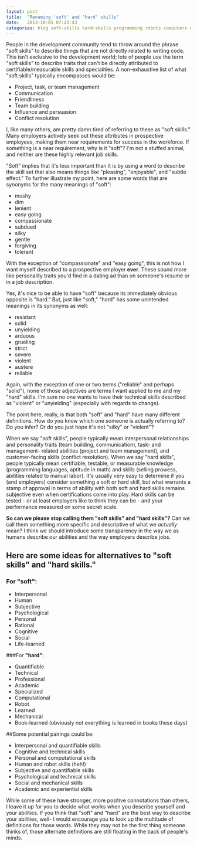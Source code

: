 ```yaml
---
layout: post
title:  "Renaming 'soft' and 'hard' skills"
date:   2013-10-01 07:22:43
categories: blog soft-skills hard-skills programming robots computers engineering
---
```


People in the development community tend to throw around the phrase "soft skills" to describe things that are not directly related to writing code. This isn't exclusive to the development world; lots of people use the term "soft skills" to describe traits that can't be directly attributed to certifiable/measurable skills and specialities. A non-exhaustive list of what "soft skills" typically encompasses would be:


* Project, task, or team management
* Communication
* Friendliness
* Team building
* Influence and persuasion
* Conflict resolution

I, like many others, am pretty damn tired of referring to these as "soft skills." Many employers actively seek out these attributes in prospective employees, making them near requirements for success in the workforce. If something is a near requirement, why is it "soft"? I'm not a stuffed animal, and neither are these highly relevant job skills.

"Soft" implies that it's less important than it is by using a word to describe the skill set that also means things like "pleasing", "enjoyable", and "subtle effect." To further illustrate my point, here are some words that are synonyms for the many meanings of "soft":


* mushy
* dim
* lenient
* easy going
* compassionate
* subdued
* silky
* gentle
* forgiving
* tolerant

With the exception of "compassionate" and "easy going", this is not how I want myself described to a prospective employer **ever**. These sound more like personality traits you'd find in a dating ad than on someone's resume or in a job description.

Yes, it's nice to be able to have "soft" because its immediately obvious opposite is "hard." But, just like "soft," "hard" has some unintended meanings in its synonyms as well:

* resistant
* solid
* unyielding
* arduous
* grueling
* strict
* severe
* violent
* austere
* reliable

Again, with the exception of one or two terms ("reliable" and perhaps "solid"), none of those adjectives are terms I want applied to me and my "hard" skills. I'm sure no one wants to have their technical skills described as "violent" or "unyielding" (especially with regards to change).

The point here, really, is that both "soft" and "hard" have many different definitions. How do you know which one someone is actually referring to? Do you infer? Or do you just hope it's not "silky" or "violent"?

When we say "soft skills", people typically mean interpersonal relationships and personality traits (team building, communication), task- and management- related abilities (project and team management), and customer-facing skills (conflict resolution). When we say "hard skills", people typically mean certifiable, testable, or measurable knowledge (programming languages, aptitude in math) and skills (selling prowess, abilities related to manual labor). It's usually very easy to determine if you (and employers) consider something a soft or hard skill, but what warrants a stamp of approval in terms of ability with both soft and hard skills remains subjective even when certifications come into play. Hard skills can be tested - or at least employers like to think they can be - and your performance measured on some secret scale.

**So can we please stop calling them "soft skills" and "hard skills"?** Can we call them something more specific and descriptive of what we *actually* mean? I think we should introduce some transparency in the way we as humans describe our abilities and the way employers describe jobs.

## Here are some ideas for alternatives to "soft skills" and "hard skills."

### For **"soft"**:

* Interpersonal
* Human
* Subjective
* Psychological
* Personal
* Rational
* Cognitive
* Social
* Life-learned

###For **"hard"**:

* Quantifiable
* Technical
* Professional
* Academic
* Specialized
* Computational
* Robot
* Learned
* Mechanical
* Book-learned (obviously not everything is learned in books these days)

##Some potential pairings could be:

* Interpersonal and quantifiable skills
* Cognitive and technical skills
* Personal and computational skills
* Human and robot skills (heh!)
* Subjective and quantifiable skills
* Psychological and technical skills
* Social and mechanical skills
* Academic and experiential skills

While some of these have stronger, more positive connotations than others, I leave it up for you to decide what works when you describe yourself and your abilities. If you think that "soft" and "hard" are the best way to describe your abilities, well- I would encourage you to look up the multitude of definitions for those words. While they may not be the first thing someone thinks of, those alternate definitions are still floating in the back of people's minds.
